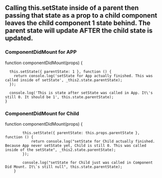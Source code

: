 ## Calling this.setState inside of a parent then passing that state as a prop to a child component leaves the child component 1 state behind. The parent state will update AFTER the child state is updated. 

### ComponentDidMount for APP

function componentDidMount(props) {

      this.setState({ parentState: 1 }, function () {
        return console.log('setState for App actually finished. This was called inside of setState', _this2.state.parentState);
      });

      console.log('This is state after setState was called in App. It\'s still 0. It should be 1', this.state.parentState);
    }

### ComponentDidMount for Child

function componentDidMount(props) {
    

            this.setState({ parentState: this.props.parentState }, function () {
                return console.log("setState for Child actually finished. Because App never setState yet, Child is still 0. This was called inside of the setState", _this2.state.parentState);
            });

            console.log("setState for Child just was called in Component Did Mount. It\`s still null", this.state.parentState);
        }